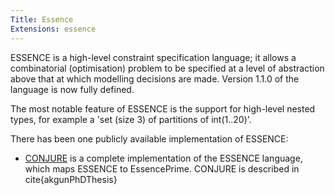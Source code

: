 ```yaml
---
Title: Essence
Extensions: essence
---
```


ESSENCE is a high-level constraint specification language; it allows a combinatorial (optimisation) problem to be specified at a level of abstraction above that at which modelling decisions are made. Version 1.1.0 of the language is now fully defined.

The most notable feature of ESSENCE is the support for high-level nested types, for example a 'set (size 3) of partitions of int(1..20)'.

There has been one publicly available implementation of ESSENCE:

* [CONJURE](http://ozgur.host.cs.st-andrews.ac.uk/conjure/) is a complete implementation of the ESSENCE language, which maps ESSENCE to EssencePrime. CONJURE is described in cite{akgunPhDThesis}
